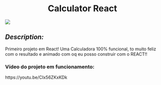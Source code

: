 
<h1 align="center"> Calculator React </h1>

<img src="https://user-images.githubusercontent.com/88200985/187755129-e72a29d1-17b0-4932-b7b3-f9eb9d709ca3.PNG">

##

*<h2>Description:</h2>*

<p>
Primeiro projeto em React! Uma Calculadora 100% funcional, to muito feliz com o resultado e animado com oq eu posso construir com o REACT!!
</p>

<h3>Vídeo do projeto em funcionamento:</h3>
https://youtu.be/CIx56ZKxKDk
